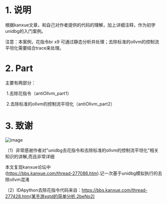 # 1. 说明
根据kanxue文章，和自己对作者提供的代码的理解，加上详细注释，作为初学unidbg的入门案例。    

注意：本案例，花指令br x9 可通过静态分析并处理；去除标准的ollvm的控制流平坦化需要结合trace来处理。

# 2. Part
主要有两部分：   

​	1.去除花指令（antiOllvm_part1）   

​	2.去除标准的ollvm的控制流平坦化（antiOllvm_part2）

# 3. 致谢
![image](https://github.com/FBLeee/unidbg-anti/assets/50468890/c0c07b26-58a4-44db-8008-84d872407fb7)

（1）非常感谢作者对"unidbg去花指令和去除标准的ollvm的控制流平坦化"相关知识的讲解,而且非常详细   

本文复现kanxue论坛中   
(https://bbs.kanxue.com/thread-277086.htm).记一次基于unidbg模拟执行的去除ollvm混淆
    
（2）IDApython去除花指令代码来自：https://bbs.kanxue.com/thread-277428.htm(某手游xqtd的简单分析,2beNo2)
